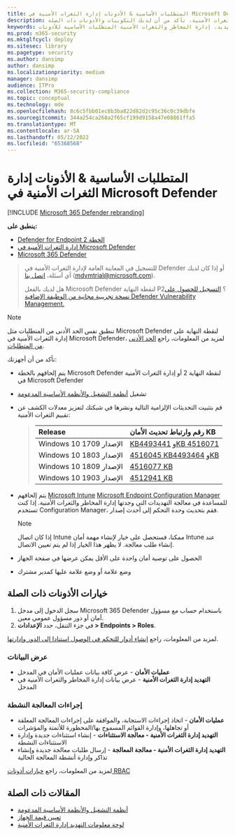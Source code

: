 ```yaml
---
title: المتطلبات الأساسية & الأذونات إدارة الثغرات الأمنية في Microsoft Defender
description: قبل البدء في استخدام إدارة المخاطر والثغرات الأمنية، تأكد من أن لديك التكوينات والأذونات ذات الصلة.
keywords: المتطلبات الأساسية لأذونات & إدارة الثغرات الأمنية التهديد، إدارة المخاطر والثغرات الأمنية المتطلبات الأساسية للأذونات، Microsoft Defender لنقطة النهاية المتطلبات الأساسية لأذونات TVM، إدارة الثغرات الأمنية
ms.prod: m365-security
ms.mktglfcycl: deploy
ms.sitesec: library
ms.pagetype: security
ms.author: dansimp
author: dansimp
ms.localizationpriority: medium
manager: dansimp
audience: ITPro
ms.collection: M365-security-compliance
ms.topic: conceptual
ms.technology: mde
ms.openlocfilehash: 8c6c5fbb01ec8b3ba822d82d2c95c36c0c39dbfe
ms.sourcegitcommit: 344a254ca268a2f65cf199d9158a47e08861ffa5
ms.translationtype: MT
ms.contentlocale: ar-SA
ms.lasthandoff: 05/12/2022
ms.locfileid: "65368568"
---
```

# <a name="prerequisites--permissions-for-microsoft-defender-vulnerability-management"></a>المتطلبات الأساسية & الأذونات إدارة الثغرات الأمنية في Microsoft Defender

[!INCLUDE [Microsoft 365 Defender rebranding](../../includes/microsoft-defender.md)]

**ينطبق على:**

- [Defender for Endpoint الخطة 2](https://go.microsoft.com/fwlink/?linkid=2154037)
- [إدارة الثغرات الأمنية في Microsoft Defender](index.yml)
- [Microsoft 365 Defender](https://go.microsoft.com/fwlink/?linkid=2118804)

> للتسجيل في المعاينة العامة لإدارة الثغرات الأمنية في Defender أو إذا كان لديك أي أسئلة، [اتصل بنا](mailto:mdvmtrial@microsoft.com) (mdvmtrial@microsoft.com).
>
> هل لديك بالفعل Microsoft Defender لنقطة النهاية P2؟ [التسجيل للحصول على نسخة تجريبية مجانية من الوظيفة الإضافية Defender Vulnerability Management.](https://signup.microsoft.com/get-started/signup?products=5908ecaa-b8a7-4a04-b6c0-d44fd934b6f2)

>[!NOTE]
>تنطبق نفس الحد الأدنى من المتطلبات مثل Microsoft Defender لنقطة النهاية على إدارة الثغرات الأمنية في Microsoft Defender، لمزيد من المعلومات، راجع [الحد الأدنى من المتطلبات](../defender-endpoint/minimum-requirements.md).

تأكد من أن أجهزتك:

- يتم إلحاقهم بالخطة Microsoft Defender لنقطة النهاية 2 أو إدارة الثغرات الأمنية في Microsoft Defender

- تشغيل [أنظمة التشغيل والأنظمة الأساسية المدعومة](tvm-supported-os.md)

- قم بتثبيت التحديثات الإلزامية التالية ونشرها في شبكتك لتعزيز معدلات الكشف عن تقييم الثغرات الأمنية:

  > Release | رقم وارتباط تحديث الأمان KB
  > :---|:---
  > Windows 10 الإصدار 1709 | [KB4493441](https://support.microsoft.com/help/4493441/windows-10-update-kb4493441) [وKB 4516071](https://support.microsoft.com/help/4516071/windows-10-update-kb4516071)
  > Windows 10 الإصدار 1803 | [4516045 KB4493464](https://support.microsoft.com/help/4493464) [وKB](https://support.microsoft.com/help/4516045/windows-10-update-kb4516045)
  > Windows 10 الإصدار 1809 | [4516077 KB](https://support.microsoft.com/help/4516077/windows-10-update-kb4516077)
  > Windows 10 الإصدار 1903 | [4512941 KB](https://support.microsoft.com/help/4512941/windows-10-update-kb4512941)

- يتم إلحاقهم [Microsoft Intune](/mem/intune/fundamentals/what-is-intune) [Microsoft Endpoint Configuration Manager](/mem/configmgr/protect/deploy-use/endpoint-protection-configure) للمساعدة في معالجة التهديدات التي وجدتها إدارة المخاطر والثغرات الأمنية. إذا كنت تستخدم Configuration Manager، فقم بتحديث وحدة التحكم إلى أحدث إصدار.

  > [!NOTE]
  > إذا كان اتصال Intune ممكنا، فستحصل على خيار لإنشاء مهمة أمان Intune عند إنشاء طلب معالجة. لا يظهر هذا الخيار إذا لم يتم تعيين الاتصال.

- الحصول على توصية أمان واحدة على الأقل يمكن عرضها في صفحة الجهاز

- وضع علامة أو وضع علامة عليها كمدير مشترك

## <a name="relevant-permission-options"></a>خيارات الأذونات ذات الصلة

1. سجل الدخول إلى مدخل Microsoft 365 Defender باستخدام حساب مع مسؤول أمان أو دور مسؤول عمومي معين.
2. في جزء التنقل، حدد **الإعدادات > Endpoints > Roles**.

لمزيد من المعلومات، راجع [إنشاء أدوار للتحكم في الوصول استنادا إلى الدور وإدارتها](../defender-endpoint/user-roles.md).

### <a name="view-data"></a>عرض البيانات

- **عمليات الأمان** - عرض كافة بيانات عمليات الأمان في المدخل
- **التهديد إدارة الثغرات الأمنية** - عرض بيانات إدارة المخاطر والثغرات الأمنية في المدخل

### <a name="active-remediation-actions"></a>إجراءات المعالجة النشطة

- **عمليات الأمان** - اتخاذ إجراءات الاستجابة، والموافقة على إجراءات المعالجة المعلقة أو تجاهلها، وإدارة القوائم المسموح بها/المحظورة للأتمتة والمؤشرات
- **التهديد إدارة الثغرات الأمنية - معالجة الاستثناءات** - إنشاء استثناءات جديدة وإدارة الاستثناءات النشطة
- **التهديد إدارة الثغرات الأمنية - معالجة المعالجة** - إرسال طلبات معالجة جديدة وإنشاء تذاكر وإدارة أنشطة المعالجة الحالية

لمزيد من المعلومات، راجع [خيارات أذونات RBAC](../defender-endpoint/user-roles.md#permission-options)

## <a name="related-articles"></a>المقالات ذات الصلة

- [أنظمة التشغيل والأنظمة الأساسية المدعومة](tvm-supported-os.md)
- [تعيين قيمة الجهاز](tvm-assign-device-value.md)
- [لوحة معلومات التهديد إدارة الثغرات الأمنية](tvm-dashboard-insights.md)

